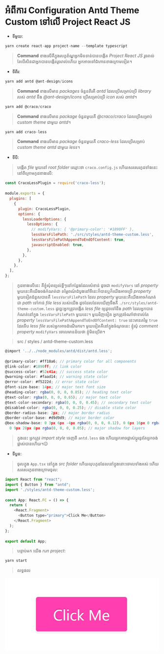 # អំពីការ Configuration Antd Theme Custom ទៅលើ Project React JS

- ទីមួយ:

```js
yarn create react-app project-name --template typescript
```

> **Command** ខាងលើគឺក្នុងលក្ខខ័ណ្ឌអ្នកមិនទាន់បានបង្កើត _Project React JS_ រួចរាល់ តែបើសិនជាអ្នកបានបង្កើតរួចរាល់ហើយ អ្នកអាចទៅជំហានខាងក្រោមទៀត។

- ទីពីរ:

```js
yarn add antd @ant-design/icons
```

> **Command** ខាងលើមាន _packages_ ចំនួនពីរគឺ _antd_ ដែលប្រើសម្រាប់ប្រើ _library_ របស់ _antd_ នឹង _@ant-design/icons_ ប្រើសម្រាប់ប្រើ _icon_ របស់ _antd_។

```js
yarn add @craco/craco
```

> **Command** ខាងលើមាន _package_ ចំនួនមួយគឺ _@craco/craco_ ដែលប្រើសម្រាប់ _custom theme_ ជាមួយ _antd_។

```js
yarn add craco-less
```

> **Command** ខាងលើមាន _package_ ចំនួនមួយគឺ _craco-less_ ដែលប្រើសម្រាប់ _custom theme antd_ ជាមួយ _less_។

- ទីបី:

> បង្កើត _file_ មួយនៅ _root folder_ ឈ្មោះថា `craco.config.js` ហើយសរសេរកូដទាំងនេះនៅពីក្រោមកូដខាងលើ:

```js
const CracoLessPlugin = require('craco-less');

module.exports = {
  plugins: [
    {
      plugin: CracoLessPlugin,
      options: {
        lessLoaderOptions: {
          lessOptions: {
            // modifyVars: { '@primary-color': '#1890FF' },
            lessVarsFilePath: './src/styles/antd-theme-custom.less',
            lessVarsFilePathAppendToEndOfContent: true,
            javascriptEnabled: true,
          },
        },
      },
    },
  ],
};
```

> កូដខាងលើនេះ គឺខ្ញុំសុំពន្យល់ខ្លីៗនៅកន្លែងដែលសំខាន់ ដូចជា `modifyVars` នៅ _property_ មួយនេះគឺយើងចង់កំណត់ជា តម្លៃពណ៍ដំបូងនៅទីនេះក៏បានឬក៏យើងអាចប្រើ _property_ មួយទៀតជំនួសបានគឺ `lessVarsFilePath` ដែល _property_ មួយនេះគឺយើងអាចកំណត់ជា _path_ ទៅកាន់ _file less_ របស់យើង ដូចដែលដែលឃើញចឹងគឺ `./src/styles/antd-theme-custom.less` ដូច្នេះអ្នកត្រូវបង្កើត _less file_ ឲ្យដូចទៅនឹង _path_ ដែលអ្នកបានកំណត់នៅក្នុង `lessVarsFilePath` មួយនេះ។ មួយវិញទៀត អ្នកត្រូវចំណាំថាទាល់តែ _property_ `lessVarsFilePathAppendToEndOfContent: true` នេះមានតម្លៃ `true` ដែរទើប _less file_ របស់អ្នកអាចដំណើរការ។ មួយទៀតគឺនៅក្នុងចំណុចនេះ ខ្ញុំសុំ _comment property_ `modifyVars` ចោលមានន័យថា ខ្ញុំមិនប្រើវា។

> src / styles / antd-theme-custom.less

```js
@import '../../node_modules/antd/dist/antd.less';

@primary-color: #ff18a6; // primary color for all components
@link-color: #1890ff; // link color
@success-color: #52c41a; // success state color
@warning-color: #faad14; // warning state color
@error-color: #f5222d; // error state color
@font-size-base: 14px; // major text font size
@heading-color: rgba(0, 0, 0, 0.85); // heading text color
@text-color: rgba(0, 0, 0, 0.65); // major text color
@text-color-secondary: rgba(0, 0, 0, 0.45); // secondary text color
@disabled-color: rgba(0, 0, 0, 0.25); // disable state color
@border-radius-base: 2px; // major border radius
@border-color-base: #d9d9d9; // major border color
@box-shadow-base: 0 3px 6px -4px rgba(0, 0, 0, 0.12), 0 6px 16px 0 rgba(0, 0, 0, 0.08),
  0 9px 28px 8px rgba(0, 0, 0, 0.05); // major shadow for layers
```

> ក្នុងនេះ អ្នកត្រូវ _import style_ ចេញពី `antd.less` ផង ហើយអ្នកអាចផ្លាស់ប្តូរនូវតែអ្នកចង់ផ្លាស់បានហើយ។😉

- ទីបួន:

> ចូលក្នុង `App.tsx` នៅក្នុង _src folder_ ហើយលុបកូដដែលនៅក្នុងនោះចោលទាំងអស់ ហើយសរសេរកូដខាងក្រោមចូល:

```js
import React from "react";
import { Button } from "antd";
import './styles/antd-theme-custom.less';

const App: React.FC = () => {
  return (
    <React.Fragment>
      <Button type="primary">Click Me</Button>
    </React.Fragment>
  );
};

export default App;
```

> បន្ទាប់មក យើង _run project_:

```js
yarn start
```

> លទ្ធផល

![react-js-result thumbnail](/_thumbnail_doc/reactjs-result.jpg "React JS Result")

